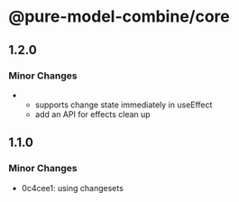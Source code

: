 # @pure-model-combine/core

## 1.2.0

### Minor Changes

- - supports change state immediately in useEffect
  - add an API for effects clean up

## 1.1.0

### Minor Changes

- 0c4cee1: using changesets
